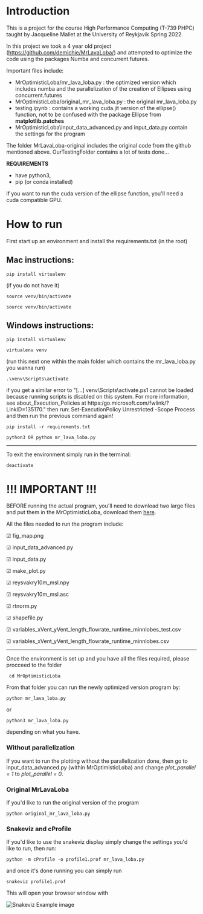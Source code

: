 # Introduction

This is a project for the course High Performance Computing (T-739 PHPC) taught by Jacqueline Mallet at the University of Reykjavik Spring 2022.

In this project we took a 4 year old project (https://github.com/demichie/MrLavaLoba/) and attempted to optimize the code using the packages Numba and concurrent.futures.

Important files include:
* MrOptimisticLoba/mr_lava_loba.py : the optimized version which includes numba and the parallelization of the creation of Ellipses using concurrent.futures
* MrOptimisticLoba/original_mr_lava_loba.py : the original mr_lava_loba.py
* testing.ipynb : contains a working cuda.jit version of the ellipse() function, not to be confused with the package Ellipse from **matplotlib.patches**
* MrOptimisticLoba\input_data_advanced.py  and input_data.py contain the settings for the program

The folder MrLavaLoba-original includes the original code from the github mentioned above. OurTestingFolder contains a lot of tests done...

**REQUIREMENTS** 
* have python3, 
* pip (or conda installed)

if you want to run the cuda version of the ellipse function, you'll need a cuda compatible GPU.

# How to run

First start up an environment and install the requirements.txt (in the root)
## Mac instructions:
```
pip install virtualenv 
```
(if you do not have it)
```
source venv/bin/activate
```
```
source venv/bin/activate
```

## Windows instructions:
```
pip install virtualenv
```
```
virtualenv venv
```
(run this next one within the main folder which contains the mr_lava_loba.py you wanna run)
```
.\venv\Scripts\activate
```
if you get a similar error to "[...] venv\Scripts\activate.ps1 cannot be loaded because running scripts is disabled on this system. For more information, see  about_Execution_Policies at https:/go.microsoft.com/fwlink/?LinkID=135170." 
then run: 
Set-ExecutionPolicy Unrestricted -Scope Process
and then run the previous command again!
```   
pip install -r requirements.txt
```
```
python3 OR python mr_lava_loba.py
```

----
To exit the environment simply run in the terminal: 
```
deactivate
```

# !!! IMPORTANT !!!
BEFORE running the actual program, you'll need to download two large files and put them in the MrOptimisticLoba, download them [here](https://www.dropbox.com/sh/horpkk5z0m7w72b/AABB1Wmq6g0qTzPD4J_i1iOEa?dl=0).

All the files needed to run the program include:

&#x2611; fig_map.png

&#x2611; input_data_advanced.py

&#x2611; input_data.py

&#x2611; make_plot.py

&#x2611; reysvakry10m_msl.npy

&#x2611; reysvakry10m_msl.asc

&#x2611; rtnorm.py

&#x2611; shapefile.py

&#x2611; variables_xVent_yVent_length_flowrate_runtime_minnlobes_test.csv

&#x2611; variables_xVent_yVent_length_flowrate_runtime_minnlobes.csv

----
Once the environment is set up and you have all the files required, please procceed to the folder 

```
 cd MrOptimisticLoba
```

From that folder you can run the newly optimized version program by:
```
python mr_lava_loba.py
```
or
```
python3 mr_lava_loba.py
```
depending on what you have.

### Without parallelization

If you want to run the plotting without the parallelization done, then go to input_data_advanced.py (within MrOptimisticLoba) and change *plot_parallel = 1* to *plot_parallel = 0*.


### Original MrLavaLoba
If you'd like to run the original version of the program
```
python original_mr_lava_loba.py
```

### Snakeviz and cProfile
If you'd like to use the snakeviz display simply change the settings you'd like to run, then run:
```
python -m cProfile -o profile1.prof mr_lava_loba.py
```
and once it's done running you can simply run 
```
snakeviz profile1.prof
```
This will open your browser window with 

![Snakeviz Example image](MrOptimisticLoba/snakevizExample.png)

